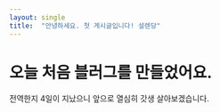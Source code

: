 ```yaml
---
layout: single
title:  "안녕하세요. 첫 게시글입니다! 설렌당"
---
```


# 오늘 처음 블러그를 만들었어요.

전역한지  4일이 지났으니 앞으로 열심히 갓생 살아보겠습니다.

